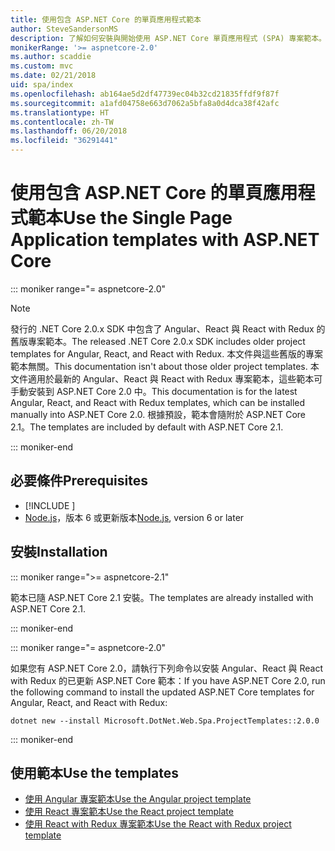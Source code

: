 ```yaml
---
title: 使用包含 ASP.NET Core 的單頁應用程式範本
author: SteveSandersonMS
description: 了解如何安裝與開始使用 ASP.NET Core 單頁應用程式 (SPA) 專案範本。
monikerRange: '>= aspnetcore-2.0'
ms.author: scaddie
ms.custom: mvc
ms.date: 02/21/2018
uid: spa/index
ms.openlocfilehash: ab164ae5d2df47739ec04b32cd21835ffdf9f87f
ms.sourcegitcommit: a1afd04758e663d7062a5bfa8a0d4dca38f42afc
ms.translationtype: HT
ms.contentlocale: zh-TW
ms.lasthandoff: 06/20/2018
ms.locfileid: "36291441"
---
```

# <a name="use-the-single-page-application-templates-with-aspnet-core"></a><span data-ttu-id="5e7eb-103">使用包含 ASP.NET Core 的單頁應用程式範本</span><span class="sxs-lookup"><span data-stu-id="5e7eb-103">Use the Single Page Application templates with ASP.NET Core</span></span>

::: moniker range="= aspnetcore-2.0"

> [!NOTE]
> <span data-ttu-id="5e7eb-104">發行的 .NET Core 2.0.x SDK 中包含了 Angular、React 與 React with Redux 的舊版專案範本。</span><span class="sxs-lookup"><span data-stu-id="5e7eb-104">The released .NET Core 2.0.x SDK includes older project templates for Angular, React, and React with Redux.</span></span> <span data-ttu-id="5e7eb-105">本文件與這些舊版的專案範本無關。</span><span class="sxs-lookup"><span data-stu-id="5e7eb-105">This documentation isn't about those older project templates.</span></span> <span data-ttu-id="5e7eb-106">本文件適用於最新的 Angular、React 與 React with Redux 專案範本，這些範本可手動安裝到 ASP.NET Core 2.0 中。</span><span class="sxs-lookup"><span data-stu-id="5e7eb-106">This documentation is for the latest Angular, React, and React with Redux templates, which can be installed manually into ASP.NET Core 2.0.</span></span> <span data-ttu-id="5e7eb-107">根據預設，範本會隨附於 ASP.NET Core 2.1。</span><span class="sxs-lookup"><span data-stu-id="5e7eb-107">The templates are included by default with ASP.NET Core 2.1.</span></span>

::: moniker-end

## <a name="prerequisites"></a><span data-ttu-id="5e7eb-108">必要條件</span><span class="sxs-lookup"><span data-stu-id="5e7eb-108">Prerequisites</span></span>

* [!INCLUDE [](~/includes/net-core-sdk-download-link.md)]
* <span data-ttu-id="5e7eb-109">[Node.js](https://nodejs.org)，版本 6 或更新版本</span><span class="sxs-lookup"><span data-stu-id="5e7eb-109">[Node.js](https://nodejs.org), version 6 or later</span></span>

## <a name="installation"></a><span data-ttu-id="5e7eb-110">安裝</span><span class="sxs-lookup"><span data-stu-id="5e7eb-110">Installation</span></span>

::: moniker range=">= aspnetcore-2.1"

<span data-ttu-id="5e7eb-111">範本已隨 ASP.NET Core 2.1 安裝。</span><span class="sxs-lookup"><span data-stu-id="5e7eb-111">The templates are already installed with ASP.NET Core 2.1.</span></span>

::: moniker-end

::: moniker range="= aspnetcore-2.0"

<span data-ttu-id="5e7eb-112">如果您有 ASP.NET Core 2.0，請執行下列命令以安裝 Angular、React 與 React with Redux 的已更新 ASP.NET Core 範本：</span><span class="sxs-lookup"><span data-stu-id="5e7eb-112">If you have ASP.NET Core 2.0, run the following command to install the updated ASP.NET Core templates for Angular, React, and React with Redux:</span></span>

```console
dotnet new --install Microsoft.DotNet.Web.Spa.ProjectTemplates::2.0.0
```

::: moniker-end

## <a name="use-the-templates"></a><span data-ttu-id="5e7eb-113">使用範本</span><span class="sxs-lookup"><span data-stu-id="5e7eb-113">Use the templates</span></span>

* [<span data-ttu-id="5e7eb-114">使用 Angular 專案範本</span><span class="sxs-lookup"><span data-stu-id="5e7eb-114">Use the Angular project template</span></span>](xref:spa/angular)
* [<span data-ttu-id="5e7eb-115">使用 React 專案範本</span><span class="sxs-lookup"><span data-stu-id="5e7eb-115">Use the React project template</span></span>](xref:spa/react)
* [<span data-ttu-id="5e7eb-116">使用 React with Redux 專案範本</span><span class="sxs-lookup"><span data-stu-id="5e7eb-116">Use the React with Redux project template</span></span>](xref:spa/react-with-redux)
